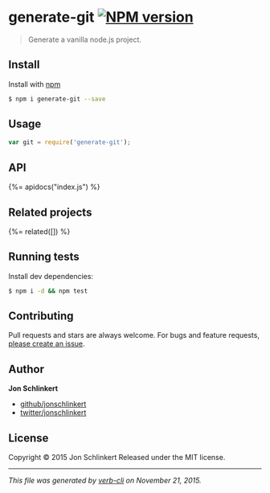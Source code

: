 # generate-git [![NPM version](https://badge.fury.io/js/generate-git.svg)](http://badge.fury.io/js/generate-git)

> Generate a vanilla node.js project.

## Install

Install with [npm](https://www.npmjs.com/)

```sh
$ npm i generate-git --save
```

## Usage

```js
var git = require('generate-git');
```

## API

<!-- add a path or glob pattern for files with code comments to use for docs  -->
{%= apidocs("index.js") %}

## Related projects

<!-- add an array of related projects, then un-escape the helper -->
{%= related([]) %}

## Running tests

Install dev dependencies:

```sh
$ npm i -d && npm test
```

## Contributing

Pull requests and stars are always welcome. For bugs and feature requests, [please create an issue](https://github.com/jonschlinkert/generate-git/issues/new).

## Author

**Jon Schlinkert**

+ [github/jonschlinkert](https://github.com/jonschlinkert)
+ [twitter/jonschlinkert](http://twitter.com/jonschlinkert)

## License

Copyright © 2015 Jon Schlinkert
Released under the MIT license.

***

_This file was generated by [verb-cli](https://github.com/assemble/verb-cli) on November 21, 2015._